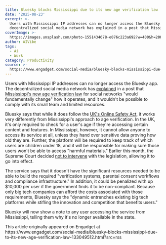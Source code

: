 ```yaml
---
title: Bluesky blocks Mississippi due to its new age verification law
date: '2025-08-23'
excerpt: >-
  Users with Mississippi IP addresses can no longer access the Bluesky app. The
  decentralized social media network has explained in a post that Mississi...
coverImage: >-
  https://images.unsplash.com/photo-1551434678-e076c223a692?w=400&h=200&fit=crop&auto=format
author: AIVibe
tags:
  - Ai
  - Work
category: Productivity
source: >-
  https://www.engadget.com/social-media/bluesky-blocks-mississippi-due-to-its-new-age-verification-law-133049512.html?src=rss
---
```

<p>Users with Mississippi IP addresses can no longer access the Bluesky app. The decentralized social media network has <a data-i13n="cpos:1;pos:1" href="https://bsky.social/about/blog/08-22-2025-mississippi-hb1126">explained</a> in a post that <a data-i13n="cpos:2;pos:1" href="https://www.engadget.com/social-media/the-supreme-court-lets-mississippis-social-media-age-verification-law-go-into-effect-231405142.html">Mississippi&#39;s new age verification law</a> for social networks &quot;would fundamentally change&quot; how it operates, and it wouldn&#39;t be possible to comply with its small team and limited resources.&nbsp;</p>
<p>Bluesky says that while it does follow the <a data-i13n="cpos:3;pos:1" href="https://www.engadget.com/cybersecurity/people-in-the-uk-now-have-to-take-an-age-verification-selfie-to-watch-porn-online-164418948.html">UK&#39;s Online Safety Act</a>, it works very differently from Mississippi&#39;s approach to age verification. In the UK, it&#39;s only required to check for a user&#39;s age if they&#39;re accessing certain content and features. In Mississippi, however, it cannot allow anyone to access its service at all, unless they hand over sensitive data proving how old they are. Further, the platform will be required to keep track of which users are children under 18, and it will be responsible for making sure those users won&#39;t be able to access &quot;harmful materials.&quot; Earlier this month, the Supreme Court decided <a data-i13n="cpos:4;pos:1" href="https://www.engadget.com/social-media/the-supreme-court-lets-mississippis-social-media-age-verification-law-go-into-effect-231405142.html">not to intervene</a> with the legislation, allowing it to go into effect.&nbsp;</p>
<span id="end-legacy-contents"></span><p>The service says that it doesn&#39;t have the significant resources needed to be able to build the required &quot;verification systems, parental consent workflows and compliance infrastructure.&quot; In addition, it could be penalized with up $10,000 per user if the government finds it to be non-compliant. Because only big tech companies can afford the costs associated with those requirements, Bluesky says the &quot;dynamic entrenches existing big tech platforms while stifling the innovation and competition that benefits users.&quot;</p>
<p>Bluesky will now show a note to any user accessing the service from Mississippi, telling them why it&#39;s no longer available in the state.&nbsp;</p>This article originally appeared on Engadget at https://www.engadget.com/social-media/bluesky-blocks-mississippi-due-to-its-new-age-verification-law-133049512.html?src=rss
